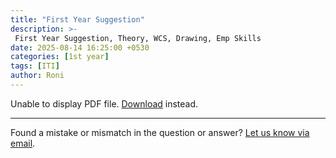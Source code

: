 ```yaml
---
title: "First Year Suggestion"
description: >-
 First Year Suggestion, Theory, WCS, Drawing, Emp Skills
date: 2025-08-14 16:25:00 +0530
categories: [1st year]
tags: [ITI]
author: Roni
---
```


<object 
  data="{{ '/assets/pdf/iti-firstyear-suggestion.pdf' | relative_url }}#view=FitBH&toolbar=0&navpanes=0&scrollbar=0&pagemode=none&zoom=page-fit" 
  type="application/pdf">
  <p>Unable to display PDF file. 
    <a href="{{ '/assets/pdf/iti-firstyear-suggestion.pdf' | relative_url }}">Download</a> instead.
  </p>
</object>


<hr>
<div class="text-center text-muted mt-3">
  Found a mistake or mismatch in the question or answer? 
  <a href="mailto:roniui.github.io@gmail.com?subject=Mistake or mismatch&body=Paste the post link here:%0D%0A%0D%0AQuestion number:%0D%0A%0D%0ADescribe what is wrong:">Let us know via email</a>.
</div>

